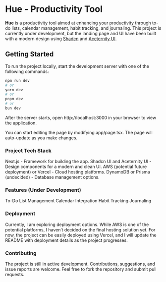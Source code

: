 # Hue - Productivity Tool

**Hue** is a productivity tool aimed at enhancing your productivity through to-do lists, calendar management, habit tracking, and journaling. This project is currently under development, but the landing page and UI have been built with a modern design using [Shadcn](https://github.com/Shadcn/ui) and [Aceternity UI](https://github.com/aceternity/ui).

## Getting Started

To run the project locally, start the development server with one of the following commands:

```bash
npm run dev
# or
yarn dev
# or
pnpm dev
# or
bun dev
```

After the server starts, open http://localhost:3000 in your browser to view the application.

You can start editing the page by modifying app/page.tsx. The page will auto-update as you make changes.

### Project Tech Stack
Next.js - Framework for building the app.
Shadcn UI and Aceternity UI - Design components for a modern and clean UI.
AWS (potential future deployment) or Vercel - Cloud hosting platforms.
DynamoDB or Prisma (undecided) - Database management options.

### Features (Under Development)
To-Do List Management
Calendar Integration
Habit Tracking
Journaling

### Deployment
Currently, I am exploring deployment options. While AWS is one of the potential platforms, I haven’t decided on the final hosting solution yet. For now, the project can be easily deployed using Vercel, and I will update the README with deployment details as the project progresses.

### Contributing
The project is still in active development. Contributions, suggestions, and issue reports are welcome. Feel free to fork the repository and submit pull requests.

